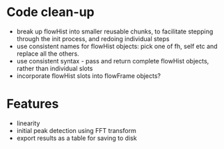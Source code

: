 # Code clean-up
- break up flowHist into smaller reusable chunks, to facilitate stepping through the init process, and redoing individual steps
- use consistent names for flowHist objects: pick one of fh, self etc and replace all the others.
- use consistent syntax - pass and return complete flowHist objects, rather than individual slots
- incorporate flowHist slots into flowFrame objects?

# Features
- linearity
- initial peak detection using FFT transform
- export results as a table for saving to disk
